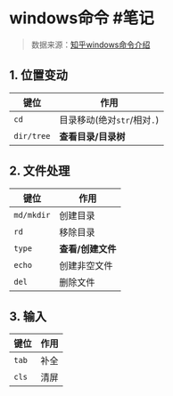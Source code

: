 # windows命令 #笔记

> 数据来源：[知乎windows命令介绍](https://zhuanlan.zhihu.com/p/426749071)

## 1. 位置变动

   | 键位       | 作用                        |
   | ---------- | --------------------------- |
   | `cd`      | 目录移动(绝对`str`/相对`.`) |
   | `dir/tree` | **查看目录/目录树**         |

## 2. 文件处理

   | 键位       | 作用              |
   | ---------- | ----------------- |
   | `md/mkdir` | 创建目录          |
   | `rd `      | 移除目录          |
   | `type`     | **查看/创建文件** |
   | `echo`     | 创建非空文件      |
   | `del`      | 删除文件          |

## 3. 输入

   | 键位  | 作用 |
   | ----- | ---- |
   | `tab` | 补全 |
   | `cls` | 清屏 |
